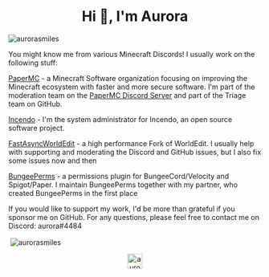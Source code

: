 <h1 align="center">Hi 👋, I'm Aurora</h1>

<p align="left"> <img src="https://komarev.com/ghpvc/?username=aurorasmiles" alt="aurorasmiles" /> </p>
You might know me from various Minecraft Discords! 
I usually work on the following stuff:

[PaperMC](https://github.com/papermc) - a Minecraft Software organization focusing on improving the Minecraft ecosystem with faster and more secure software.
I'm part of the moderation team on the [PaperMC Discord Server](https://discord.gg/papermc) and part of the Triage team on GitHub.

[Incendo](https://github.com/Incendo) - I'm the system administrator for Incendo, an open source software project.

[FastAsyncWorldEdit](https://github.com/IntellectualSites/FastAsyncWorldEdit/) - a high performance Fork of WorldEdit.
I usually help with supporting and moderating the Discord and GitHub issues, but I also fix some issues now and then

[BungeePerms](https://github.com/weaondara/BungeePerms) - a permissions plugin for BungeeCord/Velocity and Spigot/Paper.
I maintain BungeePerms together with my partner, who created BungeePerms in the first place


If you would like to support my work, I'd be more than grateful if you sponsor me on GitHub.
For any questions, please feel free to contact me on Discord: aurora#4484

<p>&nbsp;<img align="center" src="https://github-readme-stats.vercel.app/api?username=aurorasmiles&show_icons=true" alt="aurorasmiles" /></p>

<p align="center">
<a href="https://twitter.com/aurora_smiles_" target="blank"><img align="center" src="https://cdn.jsdelivr.net/npm/simple-icons@3.0.1/icons/twitter.svg" alt="aurora_smiles_" height="30" width="30" /></a>
</p>
